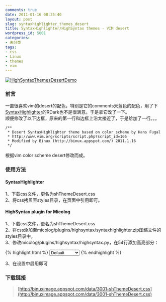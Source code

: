 ```yaml
---
comments: true
date: 2011-01-16 08:35:40
layout: post
slug: syntaxhighlighter_themes_desert
title: SyntaxHighlighter/HighSyntax themes - VIM desert
wordpress_id: 5001
categories:
- 未分类
tags:
- css
- Linux
- themes
- vim
---
```


[![HighSyntaxThemesDesertDemo](http://binuximage.appspot.com/img/5001-HighSyntaxThemesDesert.png)](http://binuximage.appspot.com/img/5001-HighSyntaxThemesDesert.png)




### 前言




一直很喜欢vim的desert的配色，特别是它的comments天蓝色的配色，用了下[SyntaxHighlighter](http://alexgorbatchev.com/wiki/SyntaxHighlighter)的RDark也不是很满意。于是拿它改了一下。  
顺便修改了以下边框，原来的第一行和边框上沿太接近了，于是给加了一行。。。
    
    /**
     * Desert SyntaxHighlighter theme based on color scheme by Hans Fugal
     * http://www.vim.org/scripts/script.php?script_id=105
     * Modified by Binux (http://binux.appspot.com/) 2011.1.16
     */

根据vim color scheme desert修改而成。




### 使用方法




#### SyntaxHighlighter




1、下载css文件，更名为shThemeDesert.css  
2、将css拷贝至styles目录，在页面中引用即可。




#### HighSyntax plugin for Micolog




1、下载css文件，更名为shThemeDesert.css  
2、将css添加至micolog/plugins/highsyntax/syntaxhighlighter.zip压缩文件的styles目录中。  
3、修改micolog/plugins/highsyntax/highsyntax.py，在54行添加高亮部分：
    
{% highlight html %}
<select name="theme" id="theme">
    <option value="Default">Default</option>
    <option value="Django">Django</option>
    <option value="Eclipse">Eclipse</option>
    <option value="Emacs">Emacs</option>
    <option value="FadeToGrey">FadeToGrey</option>
    <option value="Midnight">Midnight</option>
    <option value="RDark">RDark</option>
    <option value="Desert">Desert</option>
</select>
{% endhighlight %}




3、在设置中启用即可




### 下载链接




> [http://binuximage.appspot.com/data/3001-shThemeDesert.css](http://binuximage.appspot.com/data/3001-shThemeDesert.css)

